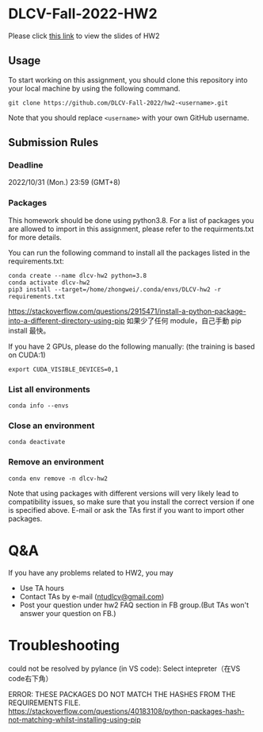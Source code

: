 # DLCV-Fall-2022-HW2
Please click [this link](https://docs.google.com/presentation/d/1A38mJUAfDo-4yYzy6UCBZrEo3aE50ceO/edit?usp=sharing&ouid=107585355306558125830&rtpof=true&sd=true) to view the slides of HW2

## Usage
To start working on this assignment, you should clone this repository into your local machine by using the following command.

    git clone https://github.com/DLCV-Fall-2022/hw2-<username>.git
Note that you should replace `<username>` with your own GitHub username.

## Submission Rules
### Deadline
2022/10/31 (Mon.) 23:59 (GMT+8)

### Packages
This homework should be done using python3.8. For a list of packages you are allowed to import in this assignment, please refer to the requirments.txt for more details.
    
You can run the following command to install all the packages listed in the requirements.txt:

    conda create --name dlcv-hw2 python=3.8
    conda activate dlcv-hw2
    pip3 install --target=/home/zhongwei/.conda/envs/DLCV-hw2 -r requirements.txt

https://stackoverflow.com/questions/2915471/install-a-python-package-into-a-different-directory-using-pip
如果少了任何 module，自己手動 pip install 最快。

If you have 2 GPUs, please do the following manually: (the training is based on CUDA:1)

    export CUDA_VISIBLE_DEVICES=0,1

### List all environments

    conda info --envs

### Close an environment

    conda deactivate

### Remove an environment

    conda env remove -n dlcv-hw2

Note that using packages with different versions will very likely lead to compatibility issues, so make sure that you install the correct version if one is specified above. E-mail or ask the TAs first if you want to import other packages.

# Q&A
If you have any problems related to HW2, you may
- Use TA hours
- Contact TAs by e-mail ([ntudlcv@gmail.com](mailto:ntudlcv@gmail.com))
- Post your question under hw2 FAQ section in FB group.(But TAs won't answer your question on FB.)

# Troubleshooting
<module> could not be resolved by pylance (in VS code): Select intepreter（在VS code右下角）

ERROR: THESE PACKAGES DO NOT MATCH THE HASHES FROM THE REQUIREMENTS FILE.    
https://stackoverflow.com/questions/40183108/python-packages-hash-not-matching-whilst-installing-using-pip


